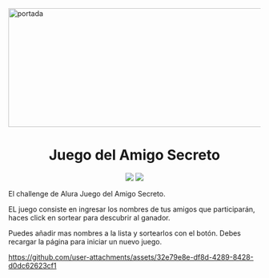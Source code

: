 <img width="1365" height="238" alt="portada" src="https://github.com/user-attachments/assets/bd3b031f-251a-4e8d-b3bc-5b9de80dd853" />

<h1 align="center"> Juego del Amigo Secreto </h1>

<p align="center">
<img src="https://img.shields.io/badge/STATUS-FINALIZADO-skyblue">
<img src="https://img.shields.io/badge/Version-v1.0-purple">
</p>

<p align="left">
El challenge de Alura Juego del Amigo Secreto. </p>
EL juego consiste en ingresar los nombres de tus amigos que participarán, haces click en sortear  
para descubrir al ganador. </p>
Puedes añadir mas nombres a la lista y sortearlos con el botón. Debes recargar la página  
para iniciar un nuevo juego.
</p>


https://github.com/user-attachments/assets/32e79e8e-df8d-4289-8428-d0dc62623cf1

